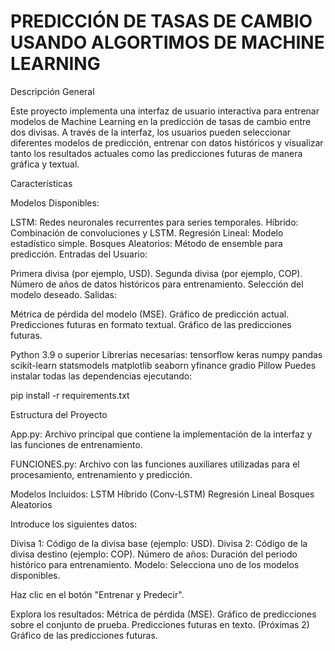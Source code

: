 # PREDICCIÓN DE TASAS DE CAMBIO USANDO ALGORTIMOS DE MACHINE LEARNING

Descripción General

Este proyecto implementa una interfaz de usuario interactiva para entrenar modelos de Machine Learning en la predicción de tasas de cambio entre dos divisas. A través de la interfaz, los usuarios pueden seleccionar diferentes modelos de predicción, entrenar con datos históricos y visualizar tanto los resultados actuales como las predicciones futuras de manera gráfica y textual.

Características

Modelos Disponibles:

LSTM: Redes neuronales recurrentes para series temporales.
Híbrido: Combinación de convoluciones y LSTM.
Regresión Lineal: Modelo estadístico simple.
Bosques Aleatorios: Método de ensemble para predicción.
Entradas del Usuario:

Primera divisa (por ejemplo, USD).
Segunda divisa (por ejemplo, COP).
Número de años de datos históricos para entrenamiento.
Selección del modelo deseado.
Salidas:

Métrica de pérdida del modelo (MSE).
Gráfico de predicción actual.
Predicciones futuras en formato textual.
Gráfico de las predicciones futuras.

Python 3.9 o superior
Librerías necesarias:
tensorflow
keras
numpy
pandas
scikit-learn
statsmodels
matplotlib
seaborn
yfinance
gradio
Pillow
Puedes instalar todas las dependencias ejecutando:

pip install -r requirements.txt


Estructura del Proyecto

App.py: Archivo principal que contiene la implementación de la interfaz y las funciones de entrenamiento.

FUNCIONES.py: Archivo con las funciones auxiliares utilizadas para el procesamiento, entrenamiento y predicción.

Modelos Incluidos:
LSTM
Híbrido (Conv-LSTM)
Regresión Lineal
Bosques Aleatorios

Introduce los siguientes datos:

Divisa 1: Código de la divisa base (ejemplo: USD).
Divisa 2: Código de la divisa destino (ejemplo: COP).
Número de años: Duración del periodo histórico para entrenamiento.
Modelo: Selecciona uno de los modelos disponibles.

Haz clic en el botón "Entrenar y Predecir".

Explora los resultados:
Métrica de pérdida (MSE).
Gráfico de predicciones sobre el conjunto de prueba.
Predicciones futuras en texto. (Próximas 2)
Gráfico de las predicciones futuras.
